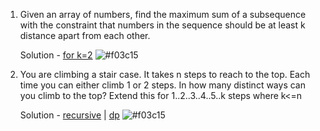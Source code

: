 1. Given an array of numbers, find the maximum sum of a subsequence with the constraint that numbers in the sequence should be at least k distance apart from each other.

   Solution - [for k=2](https://gist.github.com/x0v/4677c7add1cfe0251804d942338f7647)
![#f03c15](https://placehold.it/15/f03c15/000000?text=+)

2. You are climbing a stair case. It takes n steps to reach to the top. Each time you can either climb 1 or 2 steps. In how many distinct ways can you climb to the top? Extend this for 1..2..3..4..5..k steps where k<=n

   Solution - [recursive](https://gist.github.com/x0v/d29c24a4b832b3369d42a765893c59c8) | [dp](https://gist.github.com/x0v/72368203e5117e07b355a784b7e00c5e) ![#f03c15](https://placehold.it/15/f03c15/000000?text=+)

